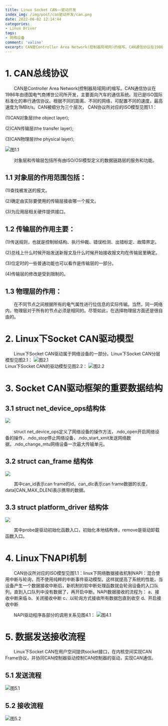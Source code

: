 ```yaml
---
title: Linux Socket CAN——驱动开发
index_img: /img/post/can驱动开发/can.png
date: 2022-06-02 12:14:44
categories:
- Linux Driver
tags:
- 网络设备
comment: 'valine'
excerpt: CAN是Controller Area Network(控制器局域网)的缩写。CAN通信协议在1986年由德国电气商博世公司所开发，主要面向汽车的通信系统
---
```


<!--more-->

# 1. CAN总线协议

       CAN是Controller Area Network(控制器局域网)的缩写。CAN通信协议在1986年由德国电气商博世公司所开发，主要面向汽车的通信系统。现已是ISO国际标准化的串行通信协议。根据不同的距离、不同的网络，可配置不同的速度，最高速度为1MBit/s。CAN被细分为三个层次， CAN协议所对应的ISO模型见图1.1：

(1)CAN对象层(the object layer);

(2)CAN传输层(the transfer layer);

(3)CAN物理层(the physical layer);

![图1.1](1.1.png)

       对象层和传输层包括所有由ISO/OSI模型定义的数据链路层的服务和功能。

## 1.1 对象层的作用范围包括：
(1)查找被发送的报文。

(2)确定由实际要使用的传输层接收哪一个报文。

(3)为应用层相关硬件提供接口。

## 1.2 传输层的作用主要：
(1)传送规则，也就是控制帧结构、执行仲裁、错误检测、出错标定、故障界定。

(2)总线上什么时候开始发送新报文及什么时候开始接收报文均在传输层里确定。

(3)位定时的一些普通功能也可以看作是传输层的一部分。

(4)传输层的修改是受到限制的。

## 1.3 物理层的作用：
       在不同节点之间根据所有的电气属性进行位信息的实际传输。当然，同一网络内，物理层对于所有的节点必须是相同的。尽管如此，在选择物理层方面还是很自由的。

# 2. Linux下Socket CAN驱动模型
       Linux下Socket CAN驱动属于网络设备的一部分。Linux下Socket CAN分层模型见图2.1：
![图2.1](2.1.png)
                                                                            
       Linux下Socket CAN的驱动模型见图2.2：
![图2.2](2.2.png)

# 3. Socket CAN驱动框架的重要数据结构
## 3.1 struct net_device_ops结构体
![](3.1.png)   

       struct net_device_ops定义了网络设备的操作方法，.ndo_open开启网络设备的操作，.ndo_stop停止网络设备，.ndo_start_xmit发送网络数据，.ndo_change_mtu网络设备一次最大传输单元。

## 3.2 struct can_frame 结构体
![](3.2.png)

       其中can_id表示can frame的id，can_dlc表示can frame数据的长度，data[CAN_MAX_DLEN]表示携带的数据。

## 3.3 struct platform_driver 结构体
![](3.3.png)

       其中probe是驱动初始化函数入口，初始化本地结构体，remove是驱动卸载函数入口。

# 4. Linux下NAPI机制
       CAN协议所对应的ISO模型见图1.1：linux下网络数据接收机制NAPI：混合使用中断与轮询，而不使用纯粹的中断事件驱动模型。这样就提高了系统的性能，当设备产生一个数据接收中断后，新机制的软中断处理函数就会轮询设备的入口队列，直到入口队列中没有数据了，再开启中断。NAPI数据接收的流程为：
a、接收中断来临
b、关闭接收中断
c、以轮询方式接收所有数据包直到收空
d、开启接收中断

       NAPI驱动程序各部分的调用关系见图4.1：
![ 图4.1](4.1.png)

# 5. 数据发送接收流程
       Linux下Socket CAN在用户空间提供socket接口，在内核空间实现CAN Frame协议，并协同CAN控制器驱动控制CAN控制器的驱动，实现CAN通信。

## 5.1 发送流程
![图5.1](5.1.png)

## 5.2 接收流程
![图5.2](5.2.png)

                                               
